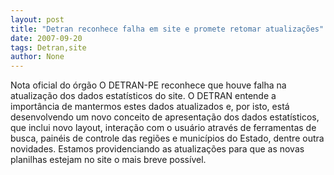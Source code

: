 ```yaml
---
layout: post
title: "Detran reconhece falha em site e promete retomar atualizações"
date: 2007-09-20
tags: Detran,site
author: None
---
```

Nota oficial do &oacute;rg&atilde;o
O DETRAN-PE reconhece que houve falha na atualiza&ccedil;&atilde;o dos dados estat&iacute;sticos do site.
O DETRAN entende a import&acirc;ncia de mantermos estes dados atualizados e, por isto, est&aacute; desenvolvendo um novo conceito de apresenta&ccedil;&atilde;o dos dados estat&iacute;sticos, que inclui novo layout, intera&ccedil;&atilde;o com o usu&aacute;rio atrav&eacute;s de ferramentas de busca, pain&eacute;is de controle das regi&otilde;es e munic&iacute;pios do Estado, dentre outra novidades.
Estamos providenciando as atualiza&ccedil;&otilde;es para que as novas planilhas estejam no site o mais breve poss&iacute;vel. 